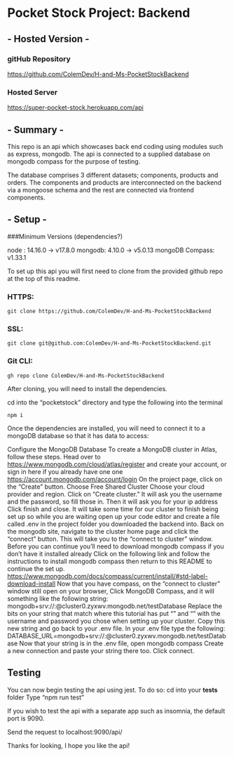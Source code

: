 # **Pocket Stock Project: Backend**
 
## - Hosted Version -
 
### gitHub Repository
 
https://github.com/ColemDev/H-and-Ms-PocketStockBackend
 
### Hosted Server
 
https://super-pocket-stock.herokuapp.com/api
 
## - Summary -
 
This repo is an api which showcases back end coding using modules such as express, mongodb. The api is connected to a supplied database on mongodb compass for the purpose of testing.

 The database comprises 3 different datasets; components, products  and orders. The components and products are interconnected on the backend via a mongoose schema and the rest are connected via frontend components.
 
## - Setup -
 
###Minimum Versions (dependencies?)
 
node : 14.16.0 -> v17.8.0
mongodb: 4.10.0 -> v5.0.13
mongoDB Compass: v1.33.1
 
To set up this api you will first need to clone from the provided github repo at the top of this readme.
 
### HTTPS:
 
```
git clone https://github.com/ColemDev/H-and-Ms-PocketStockBackend
```
 
### SSL:
 
```
git clone git@github.com:ColemDev/H-and-Ms-PocketStockBackend.git
```
 
### Git CLI:
 
```
gh repo clone ColemDev/H-and-Ms-PocketStockBackend
```
 
After cloning, you will need to install the dependencies. 
 
cd into the “pocketstock” directory and type the following into the terminal
```
npm i
```
Once the dependencies are installed, you will need to connect it to a mongoDB database so that it has data to access: 
 
Configure the MongoDB Database
To create a MongoDB cluster in Atlas, follow these steps.
Head over to https://www.mongodb.com/cloud/atlas/register and create your account, or sign in here if you already have one one https://account.mongodb.com/account/login
On the project page, click on the “Create” button.
Choose Free Shared Cluster
Choose your cloud provider and region.
Click on “Create cluster.”
It will ask you the username and the password, so fill those in.
Then it will ask you for your ip address
Click finish and close.
It will take some time for our cluster to finish being set up so while you are waiting open up your code editor and create a file called .env in the project folder you downloaded the backend into.
Back on the mongodb site, navigate to the cluster home page and click the “connect” button. This will take you to the “connect to cluster” window.
Before you can continue you’ll need to download mongodb compass if you don’t have it installed already
Click on the following link and follow the instructions to install mongodb compass then return to this README to continue the set up. https://www.mongodb.com/docs/compass/current/install/#std-label-download-install
Now that you have compass, on the  “connect to cluster” window still open on your browser, Click MongoDB Compass, and it will something like the following string: 
mongodb+srv://<username>:<password>@cluster0.zyxwv.mongodb.net/testDatabase
Replace the bits on your string that match where this tutorial has put “<username>” and “<password>” with the username and password you chose when setting up your cluster.
Copy this new string and go back to your .env file.
In your .env file type the following:
DATABASE_URL=mongodb+srv://<username>:<password>@cluster0.zyxwv.mongodb.net/testDatabase
Now that your string is in the .env file, open mongodb compass
Create a new connection and paste your string there too.
Click connect.
 
## Testing
 
You can now begin testing the api using jest. To do so:
cd into your  __tests__ folder
Type “npm run test” 
 
If you wish to test the api with a separate app such as insomnia, the default port is 9090.

Send the request to localhost:9090/api/<your endpoint of choice>
 
 
Thanks for looking, I hope you like the api!
 
